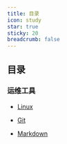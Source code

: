 ```yaml
---
title: 目录
icon: study
star: true
sticky: 20
breadcrumb: false
---
```


<!-- more -->

## 目录

### 运维工具

- [Linux](linux/README.md)

- [Git](git/README.md)

- [Markdown](markdown/README.md)
